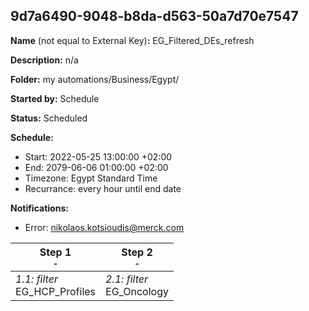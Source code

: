 ## 9d7a6490-9048-b8da-d563-50a7d70e7547

**Name** (not equal to External Key)**:** EG_Filtered_DEs_refresh

**Description:** n/a

**Folder:** my automations/Business/Egypt/

**Started by:** Schedule

**Status:** Scheduled

**Schedule:**

* Start: 2022-05-25 13:00:00 +02:00
* End: 2079-06-06 01:00:00 +02:00
* Timezone: Egypt Standard Time
* Recurrance: every hour until end date

**Notifications:**

* Error: nikolaos.kotsioudis@merck.com

| Step 1<br>_<small>-</small>_ | Step 2<br>_<small>-</small>_ |
| --- | --- |
| _1.1: filter_<br>EG_HCP_Profiles | _2.1: filter_<br>EG_Oncology |

